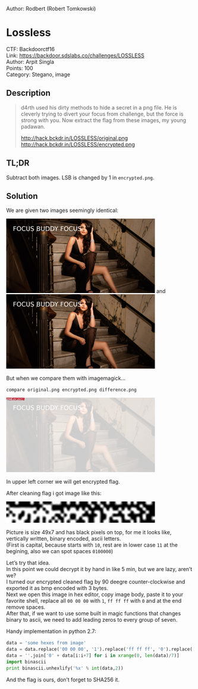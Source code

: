 Author: Rodbert (Robert Tomkowski)

Lossless
========

CTF: Backdoorctf16  
Link: https://backdoor.sdslabs.co/challenges/LOSSLESS  
Author: Arpit Singla  
Points: 100  
Category: Stegano, image


Description
-----------

>   d4rth used his dirty methods to hide a secret in a png file. He is
>   cleverly trying to divert your focus from challenge, but the force
>   is strong with you. Now extract the flag from these images, my young
>   padawan.
>
>   http://hack.bckdr.in/LOSSLESS/original.png
>   http://hack.bckdr.in/LOSSLESS/encrypted.png


TL;DR
-----

Subtract both images. LSB is changed by 1 in `encrypted.png`.


Solution
--------

We are given two images seemingly identical:

![original](img/original.png)
and
![encrypted.png](img/encrypted.png)

But when we compare them with imagemagick...
```shell
compare original.png encrypted.png difference.png
```

![The difference between the given images](img/difference.png)

In upper left corner we will get encrypted flag.

After cleaning flag i got image like this:

![The solution](img/solution.png)

Picture is size 49x7 and has black pixels on top, for me it looks like, vertically written, binary encoded, ascii letters.  
(First is capital, because starts with ```10```, rest are in lower case ```11``` at the begining, also we can spot spaces ```0100000```)

Let’s try that idea.  
In this point we could decrypt it by hand in like 5 min, but we are lazy, aren’t we?  
I turned our encrypted cleaned flag by 90 deegre counter-clockwise and exported it as bmp encoded with 3 bytes.  
Next we open this image in hex editor, copy image body, paste it to your favorite shell, replace all ```00 00 00``` with ```1```, ```ff ff ff``` with ```0``` and at the end remove spaces.  
After that, if we want to use some built in magic functions that changes binary to ascii, we need to add leading zeros to every group of seven.

Handy implementation in python 2.7:
```python
data = 'some hexes from image'
data = data.replace('00 00 00', '1').replace('ff ff ff', '0').replace(' ', '')
data = ''.join['0' + data[i:i+7] for i in xrange(0, len(data)/7)]
import binascii
print binascii.unhexlify('%x' % int(data,2))
```
And the flag is ours, don’t forget to SHA256 it.
